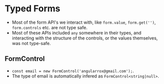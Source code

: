 # Typed Forms

- Most of the form API's we interact with, like `form.value`, `form.get('')`, `form.controls` etc. are not type safe.
- Most of these APIs included `any` somewhere in their types, and interacting with the structure of the controls, or the values themselves, was not type-safe. 


## FormControl

- `const email = new FormControl('angularrox@gmail.com');`.
- The type of email is automatically infered as `FormControl<string|null>`.
